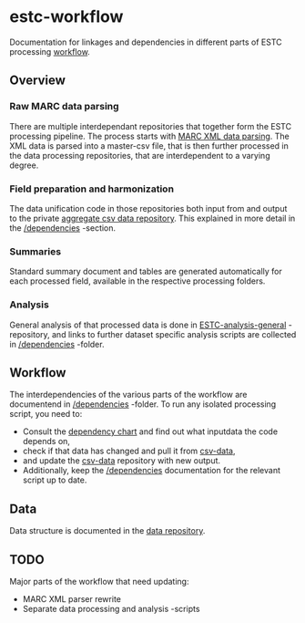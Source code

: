 # estc-workflow
Documentation for linkages and dependencies in different parts of ESTC processing [workflow](#workflow).

## Overview

### Raw MARC data parsing 
There are multiple interdependant repositories that together form the ESTC processing pipeline. The process starts with [MARC XML data parsing](https://github.com/COMHIS/MARCdata). The XML data is parsed into a master-csv file, that is then further processed in the data processing repositories, that are interdependent to a varying degree.

### Field preparation and harmonization
The data unification code in those repositories both input from and output to the private [aggregate csv data repository](https://github.com/COMHIS/estc-data-private). This explained in more detail in the [/dependencies](./dependencies) -section.

### Summaries
Standard summary document and tables are generated automatically for each processed field, available in the respective processing folders.

### Analysis
General analysis of that processed data is done in [ESTC-analysis-general](https://github.com/COMHIS/estc-analysis-general) -repository, and links to further dataset specific analysis scripts are collected in [/dependencies](./dependencies) -folder.

## Workflow
The interdependencies of the various parts of the workflow are documentend in [/dependencies](./dependencies) -folder. To run any isolated processing script, you need to:
* Consult the [dependency chart](./dependencies#overall-workflow) and find out what inputdata the code depends on,
* check if that data has changed and pull it from [csv-data](https://github.com/COMHIS/estc-data-private),
* and update the [csv-data](https://github.com/COMHIS/estc-data-private) repository with new output.
* Additionally, keep the [/dependencies](./dependencies) documentation for the relevant script up to date.

## Data
Data structure is documented in the [data repository](https://github.com/COMHIS/estc-data-private). 

## TODO
Major parts of the workflow that need updating:
* MARC XML parser rewrite
* Separate data processing and analysis -scripts
